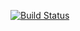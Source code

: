 [![Build Status](https://travis-ci.com/Cheep-Trips/CheepTrips.svg?token=h1RrzmKZpwfEp2xx5uNs&branch=skeleton)](https://travis-ci.com/Cheep-Trips/CheepTrips)